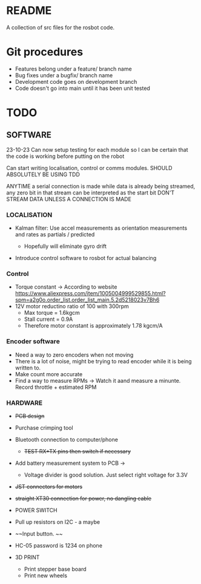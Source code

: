 # README

A collection of src files for the rosbot code. 

# Git procedures
- Features belong under a feature/ branch name
- Bug fixes under a bugfix/ branch name
- Development code goes on development branch 
- Code doesn't go into main until it has been unit tested

# TODO
## SOFTWARE

23-10-23
Can now setup testing for each module so I can be certain that the code is working before putting on
the robot

Can start writing localisation, control or comms modules. SHOULD ABSOLUTELY BE USING TDD

ANYTIME a serial connection is made while data is already being streamed, any zero bit in that stream can be 
interpreted as the start bit 
DON'T STREAM DATA UNLESS A CONNECTION IS MADE


### LOCALISATION
- Kalman filter: Use accel measurements as orientation measurements and rates as partials / predicted 
  - Hopefully will eliminate gyro drift

- Introduce control software to rosbot for actual balancing


### Control
- Torque constant -> According to website https://www.aliexpress.com/item/1005004999529855.html?spm=a2g0o.order_list.order_list_main.5.2d5218023v7Bh6
- 12V motor reductino ratio of 100 with 300rpm 
  - Max torque = 1.6kgcm 
  - Stall current = 0.9A
  - Therefore motor constant is approximately 1.78 kgcm/A

### Encoder software
- Need a way to zero encoders when not moving
- There is a lot of noise, might be trying to read encoder while it is being written to.
- Make count more accurate
- Find a way to measure RPMs -> Watch it aand measure a minunte. Record throttle + estimated RPM


### HARDWARE
  - ~~PCB design~~
  - Purchase crimping tool
  - Bluetooth connection to computer/phone 
    - ~~TEST RX+TX pins then switch if necessary~~
  - Add battery measurement system to PCB -> 
    - Voltage divider is good solution. Just select right voltage for 3.3V 
  - ~~JST connectors for motors~~
  - ~~straight XT30 connection for power, no dangling cable~~
  - POWER SWITCH
  - Pull up resistors on I2C - a maybe
  - ~~Input button. ~~

- HC-05 password is 1234 on phone

- 3D PRINT  
  - Print stepper base board
  - Print new wheels 


  
